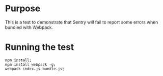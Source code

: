 # Purpose

This is a test to demonstrate that Sentry will fail to report some errors when bundled with Webpack.

# Running the test

```
npm install;
npm install webpack -g;
webpack index.js bundle.js;
```

